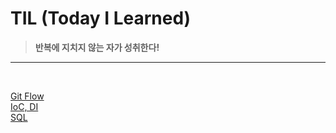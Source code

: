 # TIL (Today I Learned)
><b>반복에 지치지 않는 자가 성취한다! </b>
<hr>
<br>

[Git Flow](/2025/gitFlow_02_20.md)
<br>
[IoC, DI](/2025/DI,%20IoC%20컨테이너_02_22.md)
<br>
[SQL](/2025/SQL/)